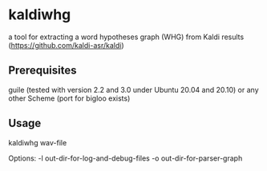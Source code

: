 # kaldiwhg

a tool for extracting a word hypotheses graph (WHG) from Kaldi results (https://github.com/kaldi-asr/kaldi)

## Prerequisites

guile (tested with version 2.2 and 3.0 under Ubuntu 20.04 and 20.10) or any other Scheme (port for bigloo exists)

## Usage

kaldiwhg wav-file

Options:
  -l out-dir-for-log-and-debug-files
  -o out-dir-for-parser-graph
